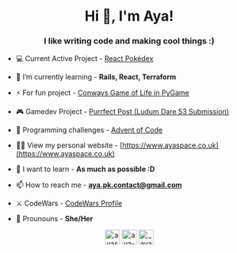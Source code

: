 <h1 align="center">Hi 👋, I'm Aya!</h1>
<h3 align="center">I like writing code and making cool things :)</h3>

- 💻 Current Active Project   - [React Pokédex](https://github.com/AyaPK/pokedex)

- 🌱 I’m currently learning     - **Rails, React, Terraform**

- ⚡ For fun project             - [Conways Game of Life in PyGame](https://github.com/AyaPK/conways_game_of_life)

- 🎮 Gamedev Project             - [Purrfect Post (Ludum Dare 53 Submission)](https://github.com/AyaPK/LD53-purrfect-post)

- 🎅 Programming challenges      - [Advent of Code](https://github.com/AyaPK/advent-of-code)

- 👨‍💻 View my personal website    - [https://www.ayaspace.co.uk](https://www.ayaspace.co.uk)

- 🌈 I want to learn              - **As much as possible :D**

- 📫 How to reach me              - **aya.pk.contact@gmail.com**

- ⚔ CodeWars                      - [CodeWars Profile](https://www.codewars.com/users/AyaSt)

- 🌸 Prounouns                    - **She/Her**



<p align="center">
<a href="https://twitter.com/ayastead" target="blank"><img align="center" src="https://cdn.jsdelivr.net/npm/simple-icons@3.0.1/icons/twitter.svg" alt="ayastead" height="30" width="30" /></a>
<a href="https://linkedin.com/in/aya-s-stead" target="blank"><img align="center" src="https://cdn.jsdelivr.net/npm/simple-icons@3.0.1/icons/linkedin.svg" alt="aya-s-stead" height="30" width="30" /></a>
<a href="https://instagram.com/_ayapk" target="blank"><img align="center" src="https://cdn.jsdelivr.net/npm/simple-icons@3.0.1/icons/instagram.svg" alt="_ayapk" height="30" width="30" /></a>
</p>
